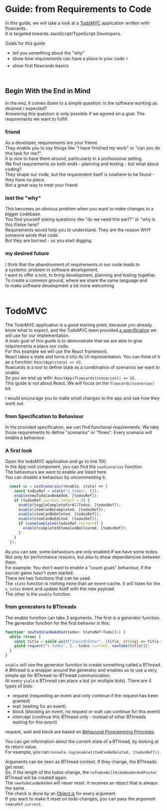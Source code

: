# Guide: from Requirements to Code

In this guide, we will take a look at a [TodoMVC](https://codesandbox.io/s/todomvc-final-qnfjr) application written with flowcards.<br/>
It is targeted towards JavaScript/TypeScript Developers.<br/>

Goals for this guide
- tell you something about the "why"
- show how requirements can have a place in your code ⭐
- show first flowcards basics
<br/>

## Begin With the End in Mind

In the end, it comes down to a simple question: Is the software working as desined / expected?<br/>
Answering this question is only possible if we agreed on a goal. The requirements we want to fulfill.<br/>

### friend

As a developer, requirements are your friend.<br/>
They enable you to say things like "I have finished my work" or "can you do this task for me?".<br/>
It is nice to have them around, particularly in a professional setting.<br/>
We find requirements on both ends - planning and testing - but what about coding?<br/>
They shape our code, but the requirement itself is nowhere to be found - they have no place.<br/>
Not a great way to treat your friend.<br/>

### lost the "why"

This becomes an obvious problem when you want to make changes to a bigger codebase.<br/>
You find yourself asking questions like "do we need this part?" or "why is this if/else here?<br/>
Requirements would help you to understand. They are the reason WHY someone wrote that code.<br/>
But they are burried - so you start digging.<br/>

### my desired future

I think that the abandonment of requirements in our code leads to<br/> 
a systemic problem in software development.<br/>
I want to offer a tool, to bring development, planning and testing together.<br/>
To create a common ground, where we share the same language and<br/> 
to make software development a bit more welcoming.<br/>
<br/>

# TodoMVC

The TodoMVC application is a good starting point, because you already know what to expect, and the TodoMVC team provided [a specification](https://github.com/tastejs/todomvc/blob/master/app-spec.md#functionality) we will use for our implementation.<br/>
A main goal of this guide is to demonstrate that we are able to give requirements a place our code.<br/>
For this example we will use the React framework.<br>
React takes a state and turns it into its UI-representation. You can think of it as a function: `ReactApp(state) => UI`.<br/>
flowcards is a tool to define state as a combination of scenarios we want to enable.<br/>
So you we end up with: `ReactApp(flowcards(scenarios)) => UI`.<br/>
This guide is not about React. We will focus on the `flowcards(scenarios)` bit.<br/>

I would encourage you to make small changes to the app and see how they work out.<br/>

### from Specification to Behaviour
In the provided specification, we can find functional requirements. We take those requirements to define "scenarios" or "flows". Every scenario will enable a behaviour.<br/>

### A first look

Open the todoMVC application and go to line 100.<br/>
In the App root component, you can find the `useScenarios` function.<br/>
The behaviours we want to enable are listed here.<br/>
You can disable a behaviour by uncommenting it.<br/>

```ts
  const sc = useScenarios((enable, state) => {
    const todosRef = state("s_todos", []);
    enable(newTodoCanBeAdded, [todosRef]);
    if (todosRef.current.length > 0) {
      enable(toggleCompleteForAllTodos, [todosRef]);
      enable(itemCanBeCompleted, [todosRef]);
      enable(itemCanBeDeleted, [todosRef]);
      enable(itemCanBeEdited, [todosRef]);
      if (someCompleted(todosRef.current)) {
        enable(completedItemsCanBeCleared, [todosRef]);
      }
    }
  });
```

As you can see, some behaviours are only enabled if we have some todos.<br/>
Not only for performance reasons, but also to show dependencies between them.<br/>
For example: You don't want to enable a "count goals" behaviour, if the soccer game hasn't even started.<br/>
There are two functions that can be used.<br/>
The `state` function is nothing more than an event-cache. It will listen for the `s_totos` event and update itself with the new payload.<br/>
The other is the `enable` function.<br/>

### from generators to BThreads

The enable function can take 3 arguments. The first is a generator function.<br/>
The generator function for the first behavior is this:
```ts
function* newTodoCanBeAdded(todos: StateRef<Todo[]>) {
  while (true) {
    const title = yield wait("inputOnEnter", (title: string) => title.trim().length > 0);
    yield request("s_todos", [...todos.current, newTodo(title)]);
  }
}
```

`enable` will use the generator function to create something called a BThread.<br/>
A Bthread is a wrapper around the generator and enables us to use a very simple api for BThread-to-BThread communication.<br/>
At every `yield` a BThread can place a bid (or multiple bids). There are 4 types of bids:
- request  (requesting an event and only continue if the request has been granted)
- wait (waiting for an event)
- block (blocking an event, no request or wait can continue for this event)
- intercept (continue this BThread only - instead of other BThreads waiting for this event)

request, wait and block are based on [Behavioral Programming Principles](http://www.wisdom.weizmann.ac.il/~bprogram/more.html)

You can get information about the current state of a BThread, by looking at its return value.<br/>
For example, you can `console.log(enable(itemCanBeDeleted, [todosRef]))`.


Arguments can be seen as BThread context. If they change, the BThreads get reset.<br/>
So, if the length of the todos change, the `noTodosWillHideHeaderAndFooter` BThread will be created again.<br/>
The `newTodoCanBeAdded` will never reset. It receives an object that is always the same.<br/>
The check is done by an [Object.is](https://developer.mozilla.org/de/docs/Web/JavaScript/Reference/Global_Objects/Object/is) for every argument.<br/>
If you want to make it reset on todo-changes, you can pass the argument `todosRef.current`.<br/>
